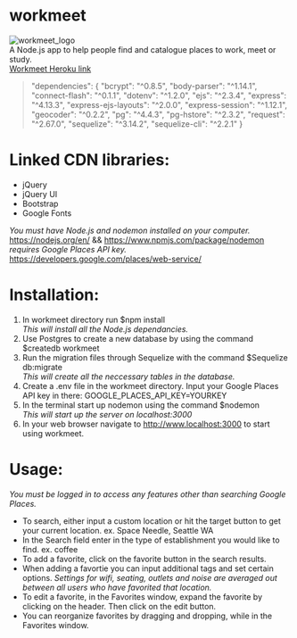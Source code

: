 # workmeet
![workmeet_logo](http://i.imgur.com/jabq4b5.png)  
A Node.js app to help people find and catalogue places to work, meet or study.  
[Workmeet Heroku link](https://workmeet.herokuapp.com/)

 > "dependencies": {
    "bcrypt": "^0.8.5",
    "body-parser": "^1.14.1",
    "connect-flash": "^0.1.1",
    "dotenv": "^1.2.0",
    "ejs": "^2.3.4",
    "express": "^4.13.3",
    "express-ejs-layouts": "^2.0.0",
    "express-session": "^1.12.1",
    "geocoder": "^0.2.2",
    "pg": "^4.4.3",
    "pg-hstore": "^2.3.2",
    "request": "^2.67.0",
    "sequelize": "^3.14.2",
    "sequelize-cli": "^2.2.1"
  }
  
# Linked CDN libraries:
  * jQuery
  * jQuery UI
  * Bootstrap
  * Google Fonts  
    
  *You must have Node.js and nodemon installed on your computer.*  
    https://nodejs.org/en/ && https://www.npmjs.com/package/nodemon  
  *requires Google Places API key.*  
    https://developers.google.com/places/web-service/  
  
# Installation:
1. In workmeet directory run $npm install  
  *This will install all the Node.js dependancies.*  
2. Use Postgres to create a new database by using the command $createdb workmeet  
3. Run the migration files through Sequelize with the command $Sequelize db:migrate  
  *This will create all the neccessary tables in the database.*  
4. Create a .env file in the workmeet directory. Input your Google Places API key in there: GOOGLE_PLACES_API_KEY=YOURKEY  
5. In the terminal start up nodemon using the command $nodemon  
  *This will start up the server on localhost:3000*  
6. In your web browser navigate to http://www.localhost:3000 to start using workmeet.  

# Usage:
  *You must be logged in to access any features other than searching Google Places.*  
- To search, either input a custom location or hit the target button to get your current location. ex. Space Needle, Seattle WA
- In the Search field enter in the type of establishment you would like to find. ex. coffee
- To add a favorite, click on the favorite button in the search results.
- When adding a favortie you can input additional tags and set certain options.
  *Settings for wifi, seating, outlets and noise are averaged out between all users who have favorited that location.*  
- To edit a favorite, in the Favorites window, expand the favorite by clicking on the header. Then click on the edit button.
- You can reorganize favorites by dragging and dropping, while in the Favorites window.

